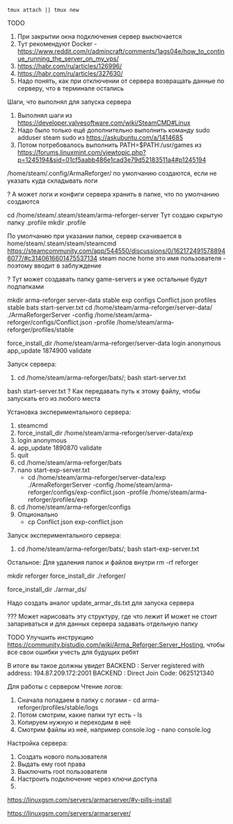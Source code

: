 `tmux attach || tmux new`


TODO
1. При закрытии окна подключения сервер выключается
2.   Тут рекомендуют Docker - https://www.reddit.com/r/admincraft/comments/1ags04e/how_to_continue_running_the_server_on_my_vps/
3.   https://habr.com/ru/articles/126996/
4.   https://habr.com/ru/articles/327630/
5. Надо понять, как при отключении от сервера возвращать данные по серверу, что в терминале остались


Шаги, что выполнял для запуска сервера
1. Выполнял шаги из https://developer.valvesoftware.com/wiki/SteamCMD#Linux
2. Надо было только ещё дополнительно выполнить команду sudo adduser steam sudo из https://askubuntu.com/a/1414685
3. Потом потребовалось выполнить PATH=$PATH:/usr/games из https://forums.linuxmint.com/viewtopic.php?p=1245194&sid=01cf5aabb486e1cad3e79d52183511a4#p1245194

/home/steam/.config/ArmaReforger/ по умолчанию создаются, если не указать куда складывать логи

? А может логи и конфиги сервера хранить в папке, что по умолчанию создаются

cd /home/steam/.steam/steam/arma-reforger-server
Тут создаю скрытую папку .profile
  mkdir .profile



По умолчанию при указании папки, сервер скачивается в home/steam/.steam/steam/steamcmd
  https://steamcommunity.com/app/544550/discussions/0/1621724915788946077/#c3140616601475537134
steam после home это имя пользователя - поэтому вводит в заблуждение
  
? Тут может создавать папку game-servers и уже остальные будут подпапками

mkdir arma-reforger
  server-data
    stable
    exp
  configs
    Conflict.json
  profiles
    stable
  bats
    start-server.txt
      cd /home/steam/arma-reforger/server-data/
      ./ArmaReforgerServer -config /home/steam/arma-reforger/configs/Conflict.json -profile /home/steam/arma-reforger/profiles/stable

force_install_dir /home/steam/arma-reforger/server-data
login anonymous
app_update 1874900 validate


Запуск сервера:
1. cd /home/steam/arma-reforger/bats/; bash start-server.txt
   


bash start-server.txt
  ? Как передавать путь к этому файлу, чтобы запускать его из любого места




Установка экспериментального сервера:
1. steamcmd
2. force_install_dir /home/steam/arma-reforger/server-data/exp
3. login anonymous
4. app_update 1890870 validate
5. quit
6. cd /home/steam/arma-reforger/bats
7. nano start-exp-server.txt
    - cd /home/steam/arma-reforger/server-data/exp
      ./ArmaReforgerServer -config /home/steam/arma-reforger/configs/exp-conflict.json -profile /home/steam/arma-reforger/profiles/exp
8. cd /home/steam/arma-reforger/configs
9. Опционально
    - cp Conflict.json exp-conflict.json

Запуск экспериментального сервера:
1. cd /home/steam/arma-reforger/bats/; bash start-exp-server.txt








Остальное:
Для удаления папок и файлов внутри
  rm -rf reforger


mkdir reforger
force_install_dir ./reforger/

force_install_dir ./armar_ds/


Надо создать аналог update_armar_ds.txt для запуска сервера


??? Может нарисовать эту структуру, где что лежит
И может не стоит запариваться и для данных сервера задавать отдельную папку

TODO Улучшить инструкцию https://community.bistudio.com/wiki/Arma_Reforger:Server_Hosting, чтобы все свои ошибки учесть для будущих ребят



В итоге вы такое должны увидет
BACKEND      : Server registered with address: 194.87.209.172:2001
BACKEND      : Direct Join Code: 0625121340



Для работы с сервером
Чтение логов:
1. Сначала попадаем в папку с логами - cd arma-reforger/profiles/stable/logs
2. Потом смотрим, какие папки тут есть - ls
3. Копируем нужную и переходим в неё
4. Смотрим файлы из неё, например console.log - nano console.log


Настройка сервера:
1. Создать нового пользователя
2. Выдать ему root права
3. Выключить root пользователя
4. Настроить подключение через ключи доступа
5. 



https://linuxgsm.com/servers/armarserver/#v-pills-install

https://linuxgsm.com/servers/armarserver/
